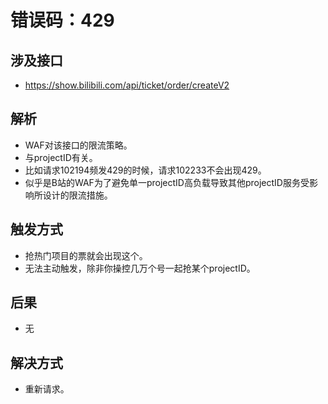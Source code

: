 # 错误码：429

## 涉及接口
- https://show.bilibili.com/api/ticket/order/createV2

## 解析
- WAF对该接口的限流策略。
- 与projectID有关。
- 比如请求102194频发429的时候，请求102233不会出现429。
- 似乎是B站的WAF为了避免单一projectID高负载导致其他projectID服务受影响所设计的限流措施。

## 触发方式
- 抢热门项目的票就会出现这个。
- 无法主动触发，除非你操控几万个号一起抢某个projectID。

## 后果
- 无

## 解决方式
- 重新请求。